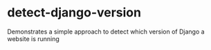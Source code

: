 # detect-django-version
Demonstrates a simple approach to detect which version of Django a website is running
